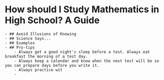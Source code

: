 # How should I Study Mathematics in High School? A Guide
	- ## Avoid Illusions of Knowing
	- ## Science Says...
	- ## Examples
	- ## Pro-tips
		- Always get a good night's sleep before a test. Always eat breakfast the morning of a test day.
		- Always keep a calendar and know when the next test will be so you can prepare days before you write it.
		- Always practice wit
		-